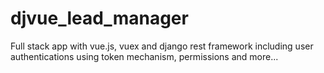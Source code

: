# djvue_lead_manager

Full stack app with vue.js, vuex and django rest framework including user authentications using token mechanism, permissions and more...

